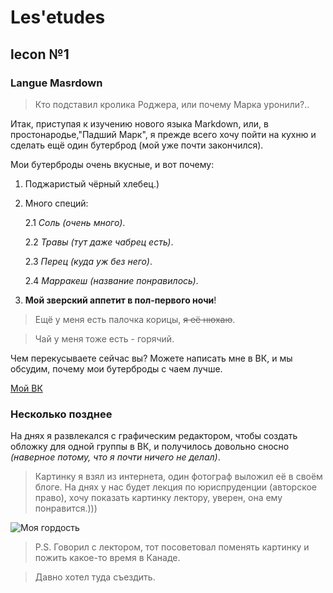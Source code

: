 # Les'etudes 
## lecon №1
### Langue Masrdown

>Кто подставил кролика Роджера, или почему Марка уронили?..


Итак, приступая к изучению нового языка Markdown, или, в простонародье,"Падший Марк", я прежде всего хочу пойти на кухню и сделать ещё один бутерброд (мой уже почти закончился).

Мои бутерброды очень вкусные, и вот почему:

1. Поджаристый чёрный хлебец.)
2. Много специй:

    2.1 *Соль (очень много)*.

    2.2 *Травы (тут даже чабрец есть)*.

    2.3 *Перец (куда уж без него)*.

    2.4 *Марракеш (название понравилось)*.
3. **Мой зверский аппетит в пол-первого ночи**!

> Ещё у меня есть палочка корицы, ~~я её нюхаю~~.

> Чай у меня тоже есть - горячий.

Чем перекусываете сейчас вы?
Можете написать мне в ВК, и мы обсудим, почему мои бутерброды с чаем лучше.

[Мой ВК](subrepositme.md)

### Несколько позднее

На днях я развлекался с графическим редактором, чтобы создать обложку для одной группы в ВК, и получилось довольно сносно *(наверное потому, что я почти ничего не делал)*. 

>Картинку я взял из интернета, один фотограф выложил её в своём блоге. На днях у нас будет лекция по юриспруденции (авторское право), хочу показать картинку лектору, уверен, она ему понравится.)))

![Моя гордость](https://pristor.ru/wp-content/uploads/2018/04/%D0%AF-%D0%BF%D1%80%D0%BE%D1%81%D1%82%D0%BE-%D1%85%D0%BE%D1%87%D1%83-%D1%83%D0%B7%D0%BD%D0%B0%D1%82%D1%8C-%D0%BA%D0%B0%D0%BA-%D1%82%D1%8B-%D0%BA%D0%B0%D1%80%D1%82%D0%B8%D0%BD%D0%BA%D0%B8-%D1%81-%D0%BD%D0%B0%D0%B4%D0%BF%D0%B8%D1%81%D1%8F%D0%BC%D0%B8-%D1%81%D0%B0%D0%BC%D1%8B%D0%B5-%D0%BF%D1%80%D0%B8%D1%8F%D1%82%D0%BD%D1%8B%D0%B5-13.jpg)

> P.S. Говорил с лектором, тот посоветовал поменять картинку и пожить какое-то время в Канаде.

> Давно хотел туда съездить.